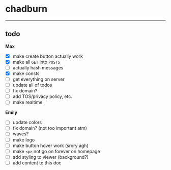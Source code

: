 # chadburn




---

## todo

**Max**
- [x] make create button actually work
- [x] make all `GET` into `POSTS`
- [ ] actually hash messages
- [x] make consts
- [ ] get everything on server
- [ ] update all of todos
- [ ] fix domain?
- [ ] add TOS/privacy policy, etc.
- [ ] make realtime

**Emily**
- [ ] update colors
- [ ] fix domain? (not too important atm)
- [ ] waves?
- [ ] make logo
- [ ] make button hover work (srory agh)
- [ ] make `<p>`  not go on forever on homepage
- [ ] add styling to viewer (background?)
- [ ] add content to this doc
